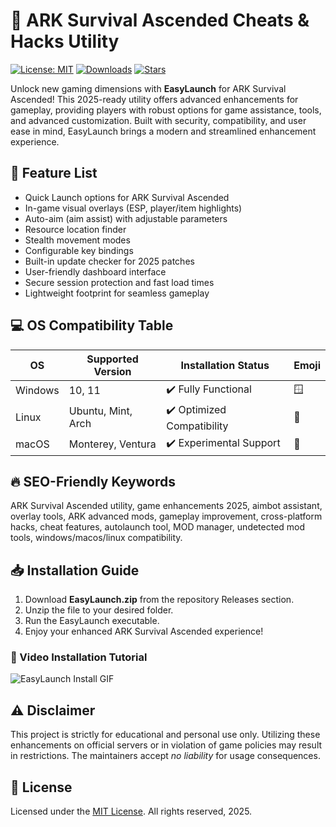 # 🚀 ARK Survival Ascended Cheats & Hacks Utility

[![License: MIT](https://img.shields.io/badge/License-MIT-yellow.svg)](LICENSE) [![Downloads](https://img.shields.io/github/downloads/yourrepo/EasyLaunch/total?color=blue&label=Downloads)](https://github.com/yourrepo/EasyLaunch/releases) [![Stars](https://img.shields.io/github/stars/yourrepo/EasyLaunch?color=purple)](https://github.com/yourrepo/EasyLaunch/stargazers)

Unlock new gaming dimensions with **EasyLaunch** for ARK Survival Ascended! This 2025-ready utility offers advanced enhancements for gameplay, providing players with robust options for game assistance, tools, and advanced customization. Built with security, compatibility, and user ease in mind, EasyLaunch brings a modern and streamlined enhancement experience.

## 🧩 Feature List

- Quick Launch options for ARK Survival Ascended
- In-game visual overlays (ESP, player/item highlights) 
- Auto-aim (aim assist) with adjustable parameters
- Resource location finder
- Stealth movement modes
- Configurable key bindings
- Built-in update checker for 2025 patches
- User-friendly dashboard interface
- Secure session protection and fast load times
- Lightweight footprint for seamless gameplay

## 💻 OS Compatibility Table

| OS            | Supported Version | Installation Status        | Emoji     |
|---------------|-------------------|---------------------------|-----------|
| Windows       | 10, 11            | ✔️ Fully Functional        | 🪟        |
| Linux         | Ubuntu, Mint, Arch| ✔️ Optimized Compatibility | 🐧        |
| macOS         | Monterey, Ventura | ✔️ Experimental Support    | 🍎        |

## 🔥 SEO-Friendly Keywords

ARK Survival Ascended utility, game enhancements 2025, aimbot assistant, overlay tools, ARK advanced mods, gameplay improvement, cross-platform hacks, cheat features, autolaunch tool, MOD manager, undetected mod tools, windows/macos/linux compatibility.

## 📥 Installation Guide

1. Download **EasyLaunch.zip** from the repository Releases section.
2. Unzip the file to your desired folder.
3. Run the EasyLaunch executable.
4. Enjoy your enhanced ARK Survival Ascended experience!

### 🎦 Video Installation Tutorial
![EasyLaunch Install GIF](https://i.imgur.com/czbn975.gif)

## ⚠️ Disclaimer

This project is strictly for educational and personal use only. Utilizing these enhancements on official servers or in violation of game policies may result in restrictions. The maintainers accept *no liability* for usage consequences.

## 📄 License

Licensed under the [MIT License](LICENSE). All rights reserved, 2025.